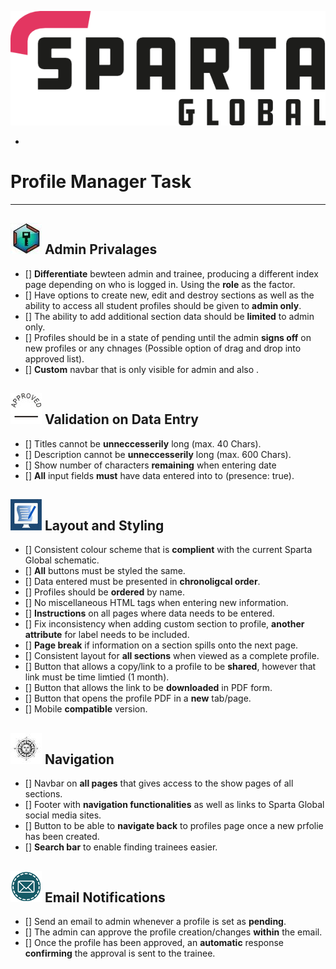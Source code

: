 ![Sparta Logo](app/assets/images/wide-logo.png)

-
# Profile Manager Task
--------------
## ![Key](app/assets/images/key.jpg) Admin Privalages

* [] **Differentiate** bewteen admin and trainee, producing a different index page depending on who is logged in. Using the **role** as the factor.
* [] Have options to create new, edit and destroy sections as well as the ability to access all student profiles should be given to **admin only**.
* [] The ability to add additional section data should be **limited** to admin only.
* [] Profiles should be in a state of pending until the admin **signs off** on new profiles or any chnages (Possible option of drag and drop into approved list).
* [] **Custom** navbar that is only visible for admin and also .


## ![Approved](app/assets/images/approved.jpg) Validation on Data Entry

* [] Titles cannot be **unneccesserily** long (max. 40 Chars).
* [] Description cannot be **unneccesserily** long (max. 600 Chars).
* [] Show number of characters **remaining** when entering date
* [] **All** input fields **must** have data entered into to (presence: true).


## ![Document](app/assets/images/document.jpg) Layout and Styling

* [] Consistent colour scheme that is **complient** with the current Sparta Global schematic.
* [] **All** buttons must be styled the same. 
* [] Data entered must be presented in **chronoligcal order**.
* [] Profiles should be **ordered** by name.
* [] No miscellaneous HTML tags when entering new information.
* [] **Instructions** on all pages where data needs to be entered.
* [] Fix inconsistency when adding custom section to profile, **another attribute** for label needs to be included.
* [] **Page break** if information on a section spills onto the next page.
* [] Consistent layout for **all sections** when viewed as a complete profile.
* [] Button that allows a copy/link to a profile to be **shared**, however that link must be time limtied (1 month).
* [] Button that allows the link to be **downloaded** in PDF form.
* [] Button that opens the profile PDF in a **new** tab/page.
* [] Mobile **compatible** version.


## ![Compass](app/assets/images/compass.jpeg) Navigation

* [] Navbar on **all pages** that gives access to the show pages of all sections.
* [] Footer with **navigation functionalities** as well as links to Sparta Global social media sites.
* [] Button to be able to **navigate back** to profiles page once a new prfolie has been created.
* [] **Search bar** to enable finding trainees easier.


## ![Email](app/assets/images/email.png) Email Notifications

* [] Send an email to admin whenever a profile is set as **pending**.
* [] The admin can approve the profile creation/changes **within** the email.
* [] Once the profile has been approved, an **automatic** response **confirming** the approval is sent to the trainee.
